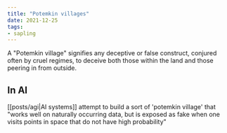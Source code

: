 ```yaml
---
title: "Potemkin villages"
date: 2021-12-25
tags:
- sapling
---
```


A "Potemkin village" signifies any deceptive or false construct, conjured often by cruel regimes, to deceive both those within the land and those peering in from outside.

## In AI
[[posts/agi|AI systems]] attempt to build a sort of 'potemkin village' that "works well on naturally occurring data, but is exposed as fake when one visits points in space that do not have high probability"